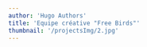 ```yaml
---
author: 'Hugo Authors'
title: 'Equipe créative "Free Birds"'
thumbnail: '/projectsImg/2.jpg'
---
```


